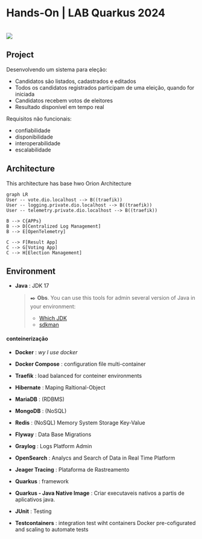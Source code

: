 # Hands-On |  LAB Quarkus 2024
<img src="https://img.shields.io/badge/by-Alejandro.Fuentes-informational?style=for-the-badge&logoColor=white&color=cdcdcd" alt="" />
<img src="https://img.shields.io/badge/tutor-Thiago.Poiani_[thpoiani]-informational?style=for-the-badge&logoColor=white&color=cdcdcd" alt="" />

<br>
<img src="https://img.shields.io/badge/quarkus-%23316192.svg?style=flat-square&logo=quarkus&logoColor=white" />

## Project
Desenvolvendo um sistema para eleção:
* Candidatos são listados, cadastrados e editados
* Todos os candidatos registrados participam de uma eleição, quando for iniciada
* Candidatos recebem votos de eleitores
* Resultado disponível em tempo real

Requisitos não funcionais: 
* confiabilidade
* disponibilidade
* interoperabilidade
* escalabilidade

## Architecture

This architecture has base hwo Orion Architecture

```mermaid
graph LR
User -- vote.dio.localhost --> B((traefik))
User -- logging.private.dio.localhost --> B((traefik))
User -- telemetry.private.dio.localhost --> B((traefik))

B --> C{APPs}
B --> D[Centralized Log Management]
B --> E[OpenTelemetry]

C --> F[Result App]
C --> G[Voting App]
C --> H[Election Management]
```

## Environment

* **Java** : JDK 17
	> ✒️ **Obs**. You can use this tools for admin several version of Java in your environment:
	> - [Which JDK](https://whichjdk.com/)
	> - [sdkman](https://sdkman.io)
	
#### conteinerização
* **Docker** : *wy I use docker*
* **Docker Compose** : configuration file multi-container
* **Traefik** : load balanced for conteiner environments
* **Hibernate** : Maping Raltional-Object
* **MariaDB** : (RDBMS)
* **MongoDB** : (NoSQL)
* **Redis** : (NoSQL) Memory System Storage Key-Value 
* **Flyway** : Data Base Migrations
* **Graylog** : Logs Platform Admin
*  **OpenSearch** : Analycs and Search of Data in  Real Time Platform
* **Jeager Tracing** : Plataforma de  Rastreamento

* **Quarkus** : framework
* **Quarkus - Java Native Image** : Criar executaveis nativos a partis de aplicativos java.
* **JUnit** : Testing
* **Testcontainers** : integration test wiht containers Docker pre-cofigurated and scaling to automate tests
